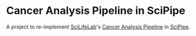 # Cancer Analysis Pipeline in SciPipe

A project to re-implement [SciLifeLab](http://scilifelab.se)'s [Cancer Analysis Pipeline](https://github.com/SciLifeLab/CAW)
in [SciPipe](http://scipipe.org/).
